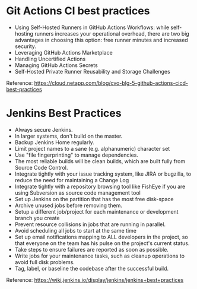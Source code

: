# Git Actions CI best practices

* Using Self-Hosted Runners in GitHub Actions Workflows: while self-hosting runners increases your operational overhead, there are two big advantages in choosing this option: free runner minutes and increased security.
* Leveraging GitHub Actions Marketplace
* Handling Uncertified Actions
* Managing GitHub Actions Secrets
* Self-Hosted Private Runner Reusability and Storage Challenges

Reference: https://cloud.netapp.com/blog/cvo-blg-5-github-actions-cicd-best-practices

# Jenkins Best Practices

* Always secure Jenkins.
* In larger systems, don't build on the master.
* Backup Jenkins Home regularly.
* Limit project names to a sane (e.g. alphanumeric) character set
* Use "file fingerprinting" to manage dependencies.
* The most reliable builds will be clean builds, which are built fully from Source Code Control.
* Integrate tightly with your issue tracking system, like JIRA or bugzilla, to reduce the need for maintaining a Change Log
* Integrate tightly with a repository browsing tool like FishEye if you are using Subversion as source code management tool
* Set up Jenkins on the partition that has the most free disk-space
* Archive unused jobs before removing them.
* Setup a different job/project for each maintenance or development branch you create
* Prevent resource collisions in jobs that are running in parallel.
* Avoid scheduling all jobs to start at the same time
* Set up email notifications mapping to ALL developers in the project, so that everyone on the team has his pulse on the project's current status.
* Take steps to ensure failures are reported as soon as possible.
* Write jobs for your maintenance tasks, such as cleanup operations to avoid full disk problems.
* Tag, label, or baseline the codebase after the successful build.

Reference: https://wiki.jenkins.io/display/jenkins/jenkins+best+practices
